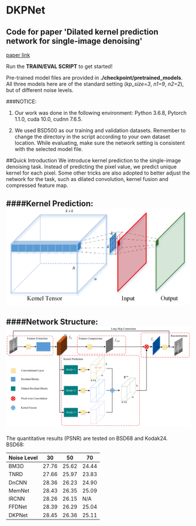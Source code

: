# DKPNet
Code for paper 'Dilated kernel prediction network for single-image denoising'<br> 
--------------------
[paper link](http://dx.doi.org/10.1117/1.JEI.30.2.023021)


Run the **TRAIN/EVAL SCRIPT** to get started!


Pre-trained model files are provided in **./checkpoint/pretrained_models**.<br>
All three models here are of the standard setting (*kp_size=3*, *n1=9*, *n2=2*), but of different noise levels.
<br>

###NOTICE: 

1. Our work was done in the following environment: Python 3.6.8, Pytorch 1.1.0, cuda 10.0, cudnn 7.6.5.
 
2. We used BSD500 as our training and validation datasets. Remember to change the directory in the script according to your own dataset location. While evaluating, make sure the network setting is consistent with the selected model file.


##Quick Introduction
We introduce kernel prediction to the single-image denoising task. Instead of predicting the pixel value, we predict unique kernel for each pixel. Some other tricks are also adopted to better adjust the network for the task, such as  dilated convolution, kernel fusion and compressed feature map.

####Kernel Prediction:
![Kernel Prediction](./screenshot/kernel_prediction.png "Kernel Prediction")
---

####Network Structure:
![Kernel Prediction](./screenshot/network_structure.png "Kernel Prediction")
---

The quantitative results (PSNR) are tested on BSD68 and Kodak24.<br>
BSD68:

|Noise Level|30|50|70|
|--|--|--|--|
|BM3D|27.76|25.62|24.44|
|TNRD|27.66|25.97|23.83|
|DnCNN|28.36|26.23|24.90|
|MemNet|28.43|26.35|25.09|
|IRCNN|	28.26|26.15|N/A|
|FFDNet|28.39|26.29|25.04|
|DKPNet|28.45|26.36|25.11|
